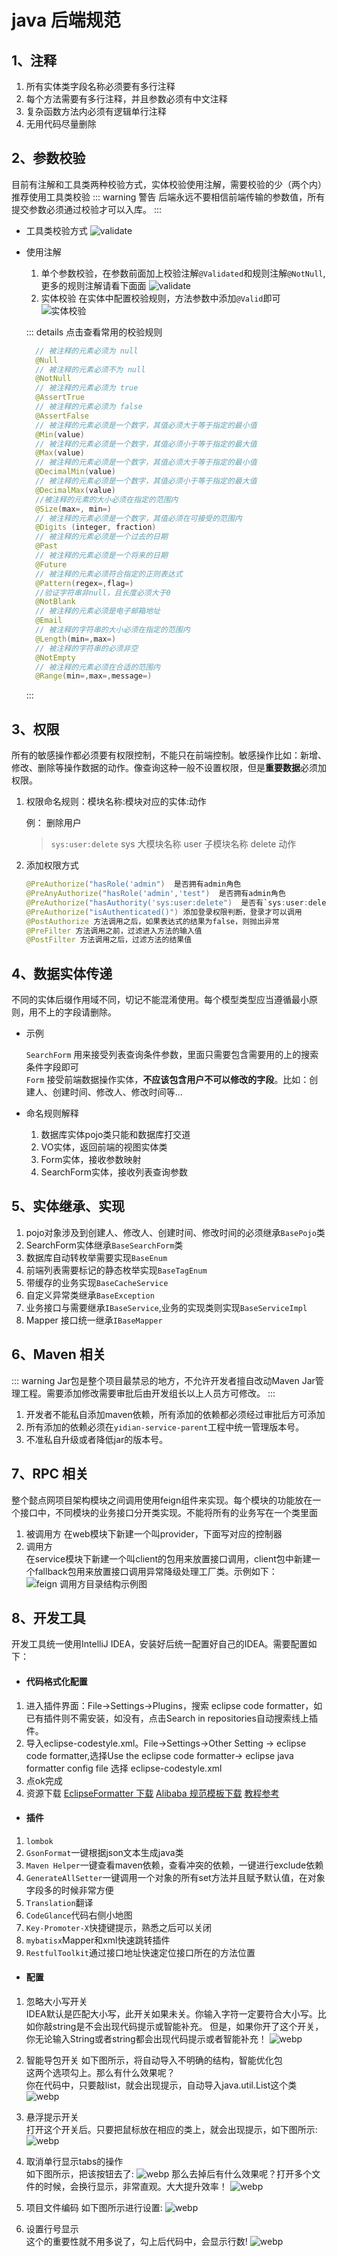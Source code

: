 # java 后端规范

## 1、注释
1. 所有实体类字段名称必须要有多行注释 <Badge text="强制" type="error"/> 
2. 每个方法需要有多行注释，并且参数必须有中文注释 <Badge text="强制" type="error"/> 
3. 复杂函数方法内必须有逻辑单行注释 <Badge text="强制" type="error"/> 
4. 无用代码尽量删除


## 2、参数校验
目前有注解和工具类两种校验方式，实体校验使用注解，需要校验的少（两个内）推荐使用工具类校验
::: warning 警告 
后端永远不要相信前端传输的参数值，所有提交参数必须通过校验才可以入库。
:::
* 工具类校验方式
![validate](/img/java_validate.png)

* 使用注解 
    1. 单个参数校验，在参数前面加上校验注解`@Validated`和规则注解`@NotNull`, 更多的规则注解请看下面面
    ![validate](/img/z_validate.png)
    2. 实体校验
    在实体中配置校验规则，方法参数中添加`@Valid`即可
    ![实体校验](/img/st_validate.png)

  ::: details 点击查看常用的校验规则
  ```java
    // 被注释的元素必须为 null
    @Null  
    // 被注释的元素必须不为 null     
    @NotNull 
    // 被注释的元素必须为 true       
    @AssertTrue  
    // 被注释的元素必须为 false        
    @AssertFalse 
    // 被注释的元素必须是一个数字，其值必须大于等于指定的最小值       
    @Min(value) 
    // 被注释的元素必须是一个数字，其值必须小于等于指定的最大值        
    @Max(value)  
    // 被注释的元素必须是一个数字，其值必须大于等于指定的最小值       
    @DecimalMin(value)  
    // 被注释的元素必须是一个数字，其值必须小于等于指定的最大值     
    @DecimalMax(value)   
    //被注释的元素的大小必须在指定的范围内    
    @Size(max=, min=)     
    // 被注释的元素必须是一个数字，其值必须在可接受的范围内   
    @Digits (integer, fraction)  
    // 被注释的元素必须是一个过去的日期        
    @Past        
    // 被注释的元素必须是一个将来的日期
    @Future          
    // 被注释的元素必须符合指定的正则表达式
    @Pattern(regex=,flag=)   
    //验证字符串非null，且长度必须大于0   
    @NotBlank   
    // 被注释的元素必须是电子邮箱地址   
    @Email       
    // 被注释的字符串的大小必须在指定的范围内
    @Length(min=,max=)     
    // 被注释的字符串的必须非空  
    @NotEmpty    
    // 被注释的元素必须在合适的范围内    
    @Range(min=,max=,message=)  
    ```
  :::

## 3、权限
所有的敏感操作都必须要有权限控制，不能只在前端控制。敏感操作比如：新增、修改、删除等操作数据的动作。像查询这种一般不设置权限，但是**重要数据**必须加权限。

1. 权限命名规则：模块名称:模块对应的实体:动作

   例： 删除用户

    >`sys:user:delete`
    sys 大模块名称
    user 子模块名称
    delete 动作

2. 添加权限方式
    ```java 
    @PreAuthorize("hasRole('admin")  是否拥有admin角色    
    @PreAnyAuthorize("hasRole('admin','test")  是否拥有admin角色   
    @PreAuthorize("hasAuthority('sys:user:delete")  是否有`sys:user:delete`权限    
    @PreAuthorize("isAuthenticated()") 添加登录权限判断，登录才可以调用   
    @PostAuthorize 方法调用之后，如果表达式的结果为false，则抛出异常   
    @PreFilter 方法调用之前，过滤进入方法的输入值     
    @PostFilter 方法调用之后，过滤方法的结果值 
    ```

## 4、数据实体传递
不同的实体后缀作用域不同，切记不能混淆使用。每个模型类型应当遵循最小原则，用不上的字段请删除。
* 示例     

    `SearchForm` 用来接受列表查询条件参数，里面只需要包含需要用的上的搜索条件字段即可     
    `Form` 接受前端数据操作实体，**不应该包含用户不可以修改的字段**。比如：创建人、创建时间、修改人、修改时间等...

* 命名规则解释      
    1. 数据库实体pojo类只能和数据库打交道
    2. VO实体，返回前端的视图实体类
    3. Form实体，接收参数映射
    4. SearchForm实体，接收列表查询参数

## 5、实体继承、实现
1. pojo对象涉及到创建人、修改人、创建时间、修改时间的必须继承`BasePojo`类
2. SearchForm实体继承`BaseSearchForm`类
3. 数据库自动转枚举需要实现`BaseEnum`
4. 前端列表需要标记的静态枚举实现`BaseTagEnum`
5. 带缓存的业务实现`BaseCacheService`
6. 自定义异常类继承`BaseException`
7. 业务接口与需要继承`IBaseService`,业务的实现类则实现`BaseServiceImpl`
8. Mapper 接口统一继承`IBaseMapper`

## 6、Maven 相关
::: warning
Jar包是整个项目最禁忌的地方，不允许开发者擅自改动Maven Jar管理工程。需要添加修改需要审批后由开发组长以上人员方可修改。
:::
1. 开发者不能私自添加maven依赖，所有添加的依赖都必须经过审批后方可添加
2. 所有添加的依赖必须在`yidian-service-parent`工程中统一管理版本号。
3. 不准私自升级或者降低jar的版本号。

##  7、RPC 相关
整个懿点网项目架构模块之间调用使用feign组件来实现。每个模块的功能放在一个接口中，不同模块的业务接口分开类实现。不能将所有的业务写在一个类里面
1. 被调用方
在web模块下新建一个叫provider，下面写对应的控制器
2. 调用方  
在service模块下新建一个叫client的包用来放置接口调用，client包中新建一个fallback包用来放置接口调用异常降级处理工厂类。示例如下：
![feign 调用方目录结构示例图](/img/feign.png)

## 8、开发工具
开发工具统一使用IntelliJ IDEA，安装好后统一配置好自己的IDEA。需要配置如下：
* #### 代码格式化配置 <Badge text="强制" type="error"/>
1. 进入插件界面：File->Settings->Plugins，搜索 eclipse code formatter，如已有插件则不需安装，如没有，点击Search in repositories自动搜索线上插件。
2. 导入eclipse-codestyle.xml。File->Settings->Other Setting -> eclipse code formatter,选择Use the eclipse code formatter-> eclipse java formatter config file 选择 eclipse-codestyle.xml
3. 点ok完成
4. 资源下载 [EclipseFormatter 下载](https://github.com/krasa/EclipseCodeFormatter/releases) [Alibaba 规范模板下载](https://github.com/alibaba/p3c/blob/master/p3c-formatter/eclipse-codestyle.xml) [教程参考](https://www.jianshu.com/p/9befe7710176)  

* #### 插件 
1. `lombok` <Badge text="强制" type="error"/>
2. `GsonFormat`一键根据json文本生成java类
3. `Maven Helper`一键查看maven依赖，查看冲突的依赖，一键进行exclude依赖
4. `GenerateAllSetter`一键调用一个对象的所有set方法并且赋予默认值，在对象字段多的时候非常方便 <Badge text="强制" type="error"/>
5. `Translation`翻译
6. `CodeGlance`代码右侧小地图 <Badge text="强制" type="error"/>
7. `Key-Promoter-X`快捷键提示，熟悉之后可以关闭
8. `mybatisx`Mapper和xml快速跳转插件 <Badge text="强制" type="error"/>
9. `RestfulToolkit`通过接口地址快速定位接口所在的方法位置 <Badge text="强制" type="error"/>

* #### 配置
1. 忽略大小写开关 <Badge text="强制" type="error"/>  
IDEA默认是匹配大小写，此开关如果未关。你输入字符一定要符合大小写。比如你敲string是不会出现代码提示或智能补充。
但是，如果你开了这个开关，你无论输入String或者string都会出现代码提示或者智能补充！
![webp](/img/640.webp)

2. 智能导包开关 <Badge text="强制" type="error"/>
如下图所示，将自动导入不明确的结构，智能优化包  
这两个选项勾上。那么有什么效果呢？  
你在代码中，只要敲list，就会出现提示，自动导入java.util.List这个类  
![webp](/img/641.webp)

3. 悬浮提示开关  
打开这个开关后。只要把鼠标放在相应的类上，就会出现提示，如下图所示:
![webp](/img/642.jfif)

4. 取消单行显示tabs的操作  
如下图所示，把该按钮去了:
![webp](/img/643.jfif)
那么去掉后有什么效果呢？打开多个文件的时候，会换行显示，非常直观。大大提升效率！
![webp](/img/644.jfif)

5. 项目文件编码
如下图所示进行设置:
![webp](/img/645.jfif)

6. 设置行号显示 <Badge text="强制" type="error"/>  
这个的重要性就不用多说了，勾上后代码中，会显示行数!
![webp](/img/645.webp)